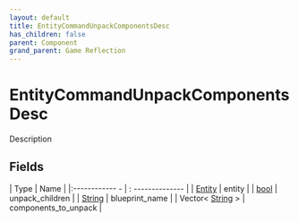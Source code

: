 ```yaml
---
layout: default
title: EntityCommandUnpackComponentsDesc
has_children: false
parent: Component
grand_parent: Game Reflection
---
```

# EntityCommandUnpackComponentsDesc
Description 

## Fields
| Type | Name |
|:------------ - | : -------------- |
| [Entity](game-reflection/classes/entity.md) | entity |
| [bool](game-reflection/components/bool.md) | unpack_children |
| [String](game-reflection/components/string.md) | blueprint_name |
| Vector< [String](game-reflection/components/string.md) > | components_to_unpack |
